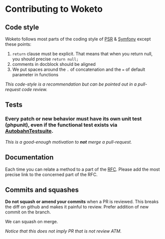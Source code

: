 Contributing to Woketo
======================

Code style
----------

Woketo follows most parts of the coding style of [PSR](http://www.php-fig.org/psr/) & [Symfony](http://symfony.com/doc/current/contributing/code/standards.html) except these points:

1. `return` clause must be explicit. That means that when you return null, you should precise `return null;`
2. comments in docblock should be aligned
3. We put spaces around the `.` of concatenation and the `=` of default parameter in functions

*This code-style is a recommendation but can be pointed out in a pull-request code review.*

Tests
-----

### Every patch or new behavior must have its own unit test (phpunit), even if the functional test exists via [AutobahnTestsuite](http://autobahn.ws/testsuite/).

*This is a good-enough motivation to* ***not*** *merge a pull-request.*

Documentation
-------------

Each time you can relate a method to a part of the [RFC](https://tools.ietf.org/html/rfc6455). Please add the most precise link to the concerned part of the RFC.

Commits and squashes
--------------------

**Do not squash or amend your commits** when a PR is reviewed. This breaks the diff on github and makes it painful to review.
Prefer addition of new commit on the branch.

We can squash on merge.

*Notice that this does not imply PR that is not review ATM.*
